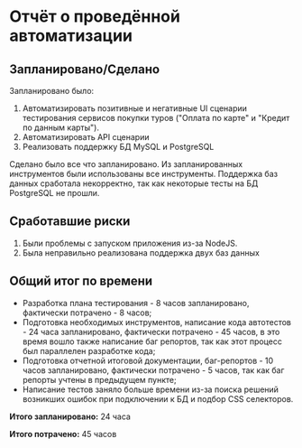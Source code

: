 # Отчёт о проведённой автоматизации

## Запланировано/Сделано

Запланировано было:
1. Автоматизировать позитивные и негативные UI сценарии тестирования сервисов покупки туров ("Оплата по карте" и "Кредит по данным карты").
2. Автоматизировать API сценарии
3. Реализовать поддержку БД MySQL и PostgreSQL

Сделано было все что запланировано. Из запланированных инструментов были использованы все инструменты.
Поддержка баз данных сработала некорректно, так как некоторые тесты на БД PostgreSQL не прошли.


## Сработавшие риски
1. Были проблемы с запуском приложения из-за NodeJS.
2. Была неправильно реализована поддержка двух баз данных

## Общий итог по времени

- Разработка плана тестирования - 8 часов запланировано, фактически потрачено - 8 часов;
- Подготовка необходимых инструментов, написание кода автотестов - 24 часа запланировано, фактически потрачено - 45 часов, в это время вошло также написание баг репортов, так как этот процесс был параллелен разработке кода;
- Подготовка отчетной итоговой документации, баг-репортов - 10 часов запланировано, фактически потрачено - 5 часов, так как баг репорты учтены в предыдущем пункте;
- Написание тестов заняло больше времени из-за поиска решений возникших ошибок при подключении к БД и подбор CSS селекторов.

**Итого запланировано:** 24 часа

**Итого потрачено:** 45 часов
